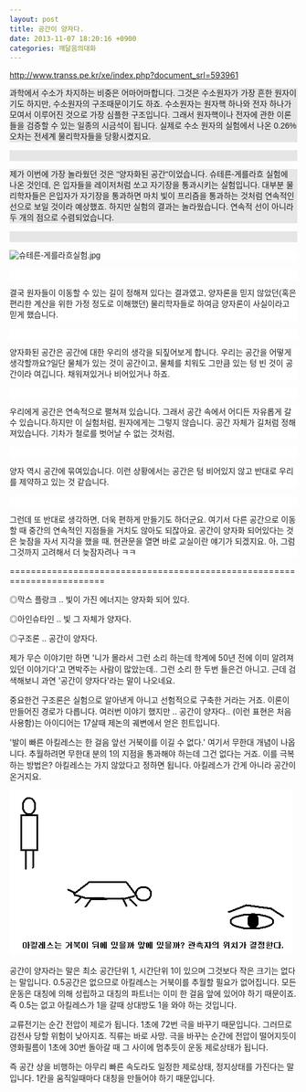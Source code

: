 ```yaml
---
layout: post
title: 공간이 양자다.
date: 2013-11-07 18:20:16 +0900
categories: 깨달음의대화
---
```

<http://www.transs.pe.kr/xe/index.php?document_srl=593961>

  


<p style="font-family: 돋움, Dotum, Helvetica, AppleGothic, sans-serif; line-height: 19px; background-color: rgb(230, 230, 230);">
  과학에서 수소가 차지하는 비중은 어마어마합니다. 그것은 수소원자가 가장 흔한 원자이기도 하지만, 수소원자의 구조때문이기도 하죠. 수소원자는 원자핵 하나와 전자 하나가 모여서 이루어진 것으로 가장 심플한 구조입니다. 그래서 원자핵이나 전자에 관한 이론들을 검증할 수 있는 일종의 시금석이 됩니다. 실제로 수소 원자의 실험에서 나온 0.26% 오차는 전세계 물리학자들을 당황시켰지요.
</p>

<p style="font-family: 돋움, Dotum, Helvetica, AppleGothic, sans-serif; line-height: 19px; background-color: rgb(230, 230, 230);">
  <br />
</p>

<p style="font-family: 돋움, Dotum, Helvetica, AppleGothic, sans-serif; line-height: 19px; background-color: rgb(230, 230, 230);">
  제가 이번에 가장 놀라웠던 것은 "양자화된 공간"이었습니다. 슈테른-게를라흐 실험에 나온 것인데, 은 입자들을 레이저처럼 쏘고 자기장을 통과시키는 실험입니다. 대부분 물리학자들은 은입자가 자기장을 통과하면 마치 빛이 프리즘을 통과하는 것처럼 연속적인 선으로 보일 것이라 예상했죠. 하지만 실험의 결과는 놀라웠습니다. 연속적 선이 아니라 두 개의 점으로 수렴되었습니다.
</p>

<p style="font-family: 돋움, Dotum, Helvetica, AppleGothic, sans-serif; line-height: 19px; background-color: rgb(230, 230, 230);">
  <br />
</p>

<p style="font-family: 돋움, Dotum, Helvetica, AppleGothic, sans-serif; line-height: 19px; background-color: rgb(230, 230, 230);">
</p>

<p class="0" style="font-family: 돋움, Dotum, Helvetica, AppleGothic, sans-serif; line-height: 19px; background-color: rgb(255, 255, 255);">
  <img src="http://www.transs.pe.kr/xe/files/attach/images/5876/961/593/슈테른-게를라흐실험.jpg" alt="슈테른-게를라흐실험.jpg" title="슈테른-게를라흐실험.jpg" width="402" height="251" style="border: 0px; margin: 0px; padding: 0px;" /><br />
</p>

<p class="0" style="font-family: 돋움, Dotum, Helvetica, AppleGothic, sans-serif; line-height: 19px; background-color: rgb(255, 255, 255);">
  <br />
</p>

<p class="0" style="font-family: 돋움, Dotum, Helvetica, AppleGothic, sans-serif; line-height: 19px; background-color: rgb(255, 255, 255);">
  결국 원자들이 이동할 수 있는 길이 정해져 있다는 결과였고, 양자론을 믿지 않았던(혹은 편리한 계산을 위한 가정 정도로 이해했던) 물리학자들로 하여금 양자론이 사실이라고 믿게 했습니다.
</p>

<p class="0" style="font-family: 돋움, Dotum, Helvetica, AppleGothic, sans-serif; line-height: 19px; background-color: rgb(255, 255, 255);">
  <br />
</p>

<p class="0" style="font-family: 돋움, Dotum, Helvetica, AppleGothic, sans-serif; line-height: 19px; background-color: rgb(255, 255, 255);">
  양자화된 공간은 공간에 대한 우리의 생각을 되짚어보게 합니다. 우리는 공간을 어떻게 생각할까요?일단 물체가 있는 것이 공간이고, 물체를 치워도 그만큼 있는 텅 빈 것이 공간이라 여깁니다. 채워져있거나 비어있거나 하죠.
</p>

<p class="0" style="font-family: 돋움, Dotum, Helvetica, AppleGothic, sans-serif; line-height: 19px; background-color: rgb(255, 255, 255);">
  <br />
</p>

<p class="0" style="font-family: 돋움, Dotum, Helvetica, AppleGothic, sans-serif; line-height: 19px; background-color: rgb(255, 255, 255);">
  우리에게 공간은 연속적으로 펼쳐져 있습니다. 그래서 공간 속에서 어디든 자유롭게 갈 수 있습니다.하지만 이 실험처럼, 원자에게는 그렇지 않습니다. 공간 자체가 길처럼 정해져있습니다. 기차가 철로를 벗어날 수 없는 것처럼,
</p>

<p class="0" style="font-family: 돋움, Dotum, Helvetica, AppleGothic, sans-serif; line-height: 19px; background-color: rgb(255, 255, 255);">
  <br />
</p>

<p class="0" style="font-family: 돋움, Dotum, Helvetica, AppleGothic, sans-serif; line-height: 19px; background-color: rgb(255, 255, 255);">
  양자 역시 공간에 묶여있습니다. 이런 상황에서는 공간은 텅 비어있지 않고 반대로 우리를 제약하고 있는 것 같습니다.
</p>

<p class="0" style="font-family: 돋움, Dotum, Helvetica, AppleGothic, sans-serif; line-height: 19px; background-color: rgb(255, 255, 255);">
  <br />
</p>

<p class="0" style="font-family: 돋움, Dotum, Helvetica, AppleGothic, sans-serif; line-height: 19px; background-color: rgb(255, 255, 255);">
  그런데 또 반대로 생각하면, 더욱 편하게 만들기도 하더군요. 여기서 다른 공간으로 이동할 때 중간의 연속적인 지점들을 거치도 않아도 되잖아요. 공간이 양자화 되어있다는 것은 늦잠을 자서 지각을 했을 때, 현관문을 열면 바로 교실이란 얘기가 되겠지요. 아, 그럼 그것까지 고려해서 더 늦잠자려나 ㅋㅋ
</p>

  


========================================================================

  


◎막스 플랑크 .. 빛이 가진 에너지는 양자화 되어 있다.

◎아인슈타인 .. 빛 그 자체가 양자다.

◎구조론 .. 공간이 양자다.

  


제가 무슨 이야기만 하면 '니가 몰라서 그런 소리 하는데 학계에 50년 전에 이미 알려져 있던 이야기다'고 면박주는 사람이 많았는데.. 그런 소리 한 두번 들은건 아니고. 근데 검색해보니 과연 '공간이 양자다'라는 말이 나오네요.

  


중요한건 구조론은 실험으로 알아낸게 아니고 선험적으로 구축한 거라는 거죠. 이론이 만들어진 경로가 다릅니다. 여러번 이야기 했지만 .. 공간이 양자다.. (이런 표현은 처음 사용함)는 아이디어는 17살때 제논의 궤변에서 얻은 힌트입니다.

  


'발이 빠른 아킬레스는 한 걸음 앞선 거북이를 이길 수 없다.' 여기서 무한대 개념이 나옵니다. 추월하려면 무한대 분의 1의 지점을 통과해야 하는데 그건 없다는 거죠. 이를 극복하는 방법은? 아킬레스는 가지 않았다고 정하면 됩니다. 아킬레스가 간게 아니라 공간이 온거지요.

  



<img src="files/attach/images/198/037/407/4.GIF" alt="4.GIF" width="496" height="289" />   


  


  


  


  


[](http://www.transs.pe.kr/xe/index.php?document_srl=593961)

[](http://www.transs.pe.kr/xe/index.php?document_srl=593961)[](http://www.transs.pe.kr/xe/index.php?document_srl=593961) 

공간이 양자라는 말은 최소 공간단위 1, 시간단위 1이 있으며 그것보다 작은 크기는 없다는 말입니다. 0.5공간은 없으므로 아킬레스는 거북이를 추월할 필요가 없어집니다. 모든 운동은 대칭에 의해 성립하고 대칭의 파트너는 이미 한 걸음 앞에 있어야 하기 때문이죠. 즉 0.5는 없고 아킬레스가 1을 갈때 상대방도 1을 와야 하는 것입니다.

  


교류전기는 순간 전압이 제로가 됩니다. 1초에 72번 극을 바꾸기 때문입니다. 그러므로 감전사 당할 위험이 낮아지죠. 직류는 바로 사망. 극을 바꾸는 순간에 전압이 떨어지듯이 영화필름이 1초에 30번 돌아갈 때 그 사이에 멈추듯이 운동 제로상태가 됩니다.

  


즉 공간 상을 비행하는 아무리 빠른 속도라도 일정한 제로상태, 정지상태를 가진다는 말입니다. 1칸을 움직일때마다 대칭을 만들어야 하기 때문입니다.